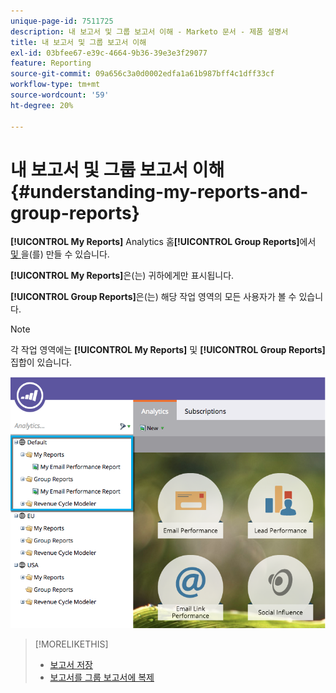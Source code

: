 ```yaml
---
unique-page-id: 7511725
description: 내 보고서 및 그룹 보고서 이해 - Marketo 문서 - 제품 설명서
title: 내 보고서 및 그룹 보고서 이해
exl-id: 03bfee67-e39c-4664-9b36-39e3e3f29077
feature: Reporting
source-git-commit: 09a656c3a0d0002edfa1a61b987bff4c1dff33cf
workflow-type: tm+mt
source-wordcount: '59'
ht-degree: 20%

---
```


# 내 보고서 및 그룹 보고서 이해 {#understanding-my-reports-and-group-reports}

**[!UICONTROL My Reports]** Analytics 홈&#x200B;**[!UICONTROL Group Reports]**&#x200B;에서 [&#x200B; 및 &#x200B;](/help/marketo/product-docs/reporting/basic-reporting/creating-reports/navigating-the-analytics-home-page.md)을(를) 만들 수 있습니다.

**[!UICONTROL My Reports]**&#x200B;은(는) 귀하에게만 표시됩니다.

**[!UICONTROL Group Reports]**&#x200B;은(는) 해당 작업 영역의 모든 사용자가 볼 수 있습니다.

>[!NOTE]
>
>각 작업 영역에는 **[!UICONTROL My Reports]** 및 **[!UICONTROL Group Reports]** 집합이 있습니다.

![](assets/image2015-4-21-14-3a41-3a22.png)

>[!MORELIKETHIS]
>
>* [보고서 저장](/help/marketo/product-docs/reporting/basic-reporting/creating-reports/save-a-report.md)
>* [보고서를 그룹 보고서에 복제](/help/marketo/product-docs/reporting/basic-reporting/report-activity/clone-a-report-to-group-reports.md)
